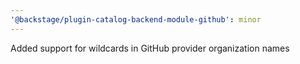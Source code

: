 ```yaml
---
'@backstage/plugin-catalog-backend-module-github': minor
---
```


Added support for wildcards in GitHub provider organization names
